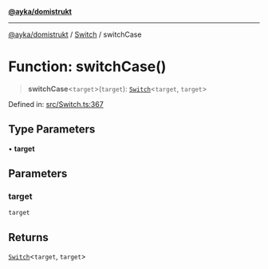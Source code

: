 [**@ayka/domistrukt**](../../../README.md)

***

[@ayka/domistrukt](../../../globals.md) / [Switch](../README.md) / switchCase

# Function: switchCase()

> **switchCase**\<`target`\>(`target`): [`Switch`](../classes/Switch.md)\<`target`, `target`\>

Defined in: [src/Switch.ts:367](https://github.com/AndreyMork/domistrukt/blob/d336ce883f586949cec0ae80ccb1b178d7aa8196/src/Switch.ts#L367)

## Type Parameters

• **target**

## Parameters

### target

`target`

## Returns

[`Switch`](../classes/Switch.md)\<`target`, `target`\>

